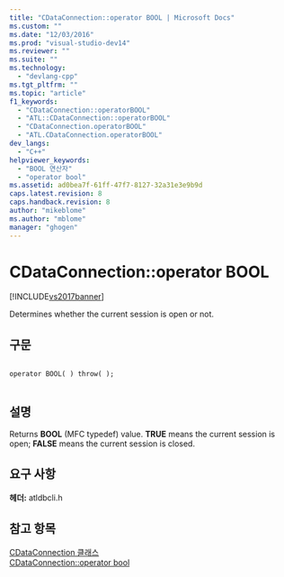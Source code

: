 ```yaml
---
title: "CDataConnection::operator BOOL | Microsoft Docs"
ms.custom: ""
ms.date: "12/03/2016"
ms.prod: "visual-studio-dev14"
ms.reviewer: ""
ms.suite: ""
ms.technology: 
  - "devlang-cpp"
ms.tgt_pltfrm: ""
ms.topic: "article"
f1_keywords: 
  - "CDataConnection::operatorBOOL"
  - "ATL::CDataConnection::operatorBOOL"
  - "CDataConnection.operatorBOOL"
  - "ATL.CDataConnection.operatorBOOL"
dev_langs: 
  - "C++"
helpviewer_keywords: 
  - "BOOL 연산자"
  - "operator bool"
ms.assetid: ad0bea7f-61ff-47f7-8127-32a31e3e9b9d
caps.latest.revision: 8
caps.handback.revision: 8
author: "mikeblome"
ms.author: "mblome"
manager: "ghogen"
---
```

# CDataConnection::operator BOOL
[!INCLUDE[vs2017banner](../../assembler/inline/includes/vs2017banner.md)]

Determines whether the current session is open or not.  
  
## 구문  
  
```  
  
operator BOOL( ) throw( );  
  
```  
  
## 설명  
 Returns **BOOL** \(MFC typedef\) value.  **TRUE** means the current session is open; **FALSE** means the current session is closed.  
  
## 요구 사항  
 **헤더:** atldbcli.h  
  
## 참고 항목  
 [CDataConnection 클래스](../../data/oledb/cdataconnection-class.md)   
 [CDataConnection::operator bool](../../data/oledb/cdataconnection-operator-bool-ole-db.md)